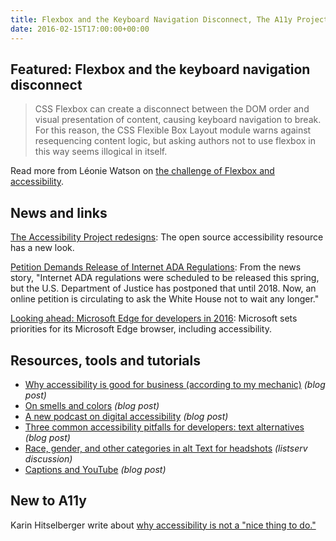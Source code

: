 ```yaml
---
title: Flexbox and the Keyboard Navigation Disconnect, The A11y Project Redesign, Captions and YouTube and More
date: 2016-02-15T17:00:00+00:00
---
```


## Featured: Flexbox and the keyboard navigation disconnect

> CSS Flexbox can create a disconnect between the DOM order and visual presentation of content, causing keyboard navigation to break. For this reason, the CSS Flexible Box Layout module warns against resequencing content logic, but asking authors not to use flexbox in this way seems illogical in itself.

Read more from Léonie Watson on [the challenge of Flexbox and accessibility](http://tink.uk/flexbox-the-keyboard-navigation-disconnect/).

## News and links

[The Accessibility Project redesigns](https://twitter.com/a11yproject/status/692360168387002373): The open source accessibility resource has a new look.

[Petition Demands Release of Internet ADA Regulations](http://kstp.com/news/stories/s4022227.shtml): From the news story, "Internet ADA regulations were scheduled to be released this spring, but the U.S. Department of Justice has postponed that until 2018. Now, an online petition is circulating to ask the White House not to wait any longer."

[Looking ahead: Microsoft Edge for developers in 2016](https://blogs.windows.com/msedgedev/2016/02/03/2016-platform-priorities/): Microsoft sets priorities for its Microsoft Edge browser, including accessibility.

## Resources, tools and tutorials

- [Why accessibility is good for business (according to my mechanic)](http://simplyaccessible.com/article/accessibility-according-to-my-mechanic/) _(blog post)_
- [On smells and colors](https://medium.com/@brownorama/on-smells-and-colors-c1b5a32b2293) _(blog post)_
- [A new podcast on digital accessibility](http://accessibleinsights.info/blog/2016/01/29/freshen-up-your-playlist-with-a-new-podcast-on-digital-accessibility/) _(blog post)_
- [Three common accessibility pitfalls for developers: text alternatives](http://simplyaccessible.com/article/three-pitfalls-text-alternatives/) _(blog post)_
- [Race, gender, and other categories in alt Text for headshots](http://webaim.org/discussion/mail_thread?thread=7326) _(listserv discussion)_
- [Captions and YouTube](http://www.webaxe.org/captions-and-youtube/) _(blog post)_

## New to A11y

Karin Hitselberger write about [why accessibility is not a "nice thing to do."](http://claimingcrip.blogspot.co.uk/2016/01/accessibility-is-not-nice-thing-to-do.html)

